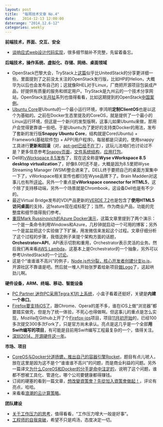 ```yaml
---
layout: post
title:  "每周技术文章 No.4"
date:   2014-12-13 12:00:00
daterange: "2014.12.6-12"
categories: weekly
---
```

**前端技术，界面、交互、安全**

* [谈响应式web设计代码实现](http://isux.tencent.com/code-of-response-web-design.html)，很多细节脑补不完整，先留着备忘。

**后端技术，操作系统、虚拟化、存储、网络、桌面领域**

* OpenStack巴黎大会，TryStack上[这篇](http://trystack.cn/uncategorized/openstack-summit-2014-%E5%B7%B4%E9%BB%8E%E7%AB%99%E5%85%A8%E8%AE%B0%E5%BD%95/)似乎比UnitedStack的分享更详细一些。里面提到了之前没太关注的OpenStack发行版，比如HP的Helion，大概华为以后也会发布自己的；这就像RHEL对于Linux，厂商把开源项目包装成产品，好提供有质量的服务和绑定用户。TryStack是九州云的一个技术分享网站，OpenStack[半月扯](http://trystack.cn/news/openstack%E5%8D%8A%E6%9C%88%E6%89%AF-12%E6%9C%88%E4%B8%8B/)系列也值得看看，比如这期提到的OpenStack[中国案例](http://www.openstack.org/user-stories/)。
* [Ubuntu Core](https://wiki.ubuntu.com/Core)是Ubuntu的一个最小运行环境，李鸿明**定制ClientOS**也是以这个为基础的。之前在Docker生态里提及的CoreOS，就是提供了一个最小的Linux运行环境，但这是一个新兴的发型版啊，这事儿如果Ubuntu来做，那用户会觉得更靠谱一些吧。于是Ubuntu为了更好的支持类Docker的用法，发布了套新的发行版**Snappy Ubuntu Core**，结构就是Core(Ubuntu) + Framework(基础软件包) + APP(用户程序)，每层都是只读的，使用snappy工具进行**更新和回滚**（对，[apt-get已经不在了](http://www.36kr.com/p/217714.html)），这玩儿法咱们也讨论过不是？更多信息参考[Snappy页面](http://www.ubuntu.com/cloud/tools/snappy)，[文件系统结构](http://developer.ubuntu.com/snappy/filesystem-layout/)，[应用打包](http://developer.ubuntu.com/snappy/packaging-format-for-apps/)。
* Dell的[vWorkspace 8.5发布](http://www.dell.com/learn/us/en/uscorp1/press-releases/2014-12-2-dell-wyse-cloud-client-computing-desktop-virtualization)了，现在这全称是**Wyse vWorkspace 8.5 desktop virtualization**了，好像8.0时还不是，大概是因为8.5里把Wyse Streaming Manager (WSM)整合进来了。DELL终于要把自己的桌面方案集中一下了，vWorkspace相关宣传也都归在Wyse品牌下了。Brain Madden对这事儿也有所[评论](http://www.brianmadden.com/blogs/brianmadden/archive/2014/12/08/dell-releases-quot-wyse-quot-vworkspace-8-5-with-html5-clients-and-enterprise-scale.aspx)。另外一个重点是**vWorkspace connector for HTML5**，这个除了支持移动端，另外一个场景就是Chrombook，这设备Dell也是有不少的。
* 最近Virtual Bridge发布的VDI产品更新的[VERDE 7.2](http://vmblog.com/archive/2014/12/09/virtual-bridges-provides-html5-based-clientless-remote-access-with-the-release-of-verde-7-2.aspx)也是包含了**使用HTML5访问桌面**的支持，这feature现在成标配了；当然，作为商业产品，功能的完整度和细节值得我们参考。
* [重现Mark Russinovich的Azure Docker演示](http://itecn.net/blogs/ahpeng/archive/2014/12/06/azuredocker.aspx)，这篇文章里提到了两个演示：一个是一条命令利用Windows和Azure，几秒钟就启动一个可用的博客；另外一个是盆盆把这个实验做了下扩展，用发微信来发起这个过程。文章仔细分析了这个过程的步骤，我借这例子来提个架构方面的话题，**Orchestrator+API**，API表示切割和重用，Orchestrator表示灵活的业务。然后我们再来看[AWS Lambda](http://www.infoq.com/cn/news/2014/11/aws-lambda-summary)，这基本上是Orchestrator的一个抽象，另外可以参考UnitedStack的一个[讨论](https://www.ustack.com/blog/happyfriday-2014-12-5/)。
* 这是个“谁谁谁不高兴”的例子，[Node.js也分裂，核心开发者创建分支io.js](http://www.infoq.com/cn/news/2014/12/node.js-split-branch-iojs)，开源社区不靠谱是吧。然后就一堆人开始张罗着给新项目[做Logo](https://github.com/iojs/io.js/issues/37)了，这起哄劲儿啊。


**硬件设备，ARM、终端、移动、智能设备**

* [PC Partner 迷你PC采用Tegra K1片上系统](http://www.cnbeta.com/articles/351753.htm)，小盒子看着还挺好，关键是**内建一个串口**。
* [Firefox要支持iOS了](http://sspai.com/27607)，跟Chrome、Opera的差不多，谁在iOS上做“浏览器”都要踏实做壳，但是为了统一体验，不死心也得做啊。但这事儿的重点是怎么实现，Mozilla在Github上开了个[Firefox-ios](https://github.com/mozilla/firefox-ios)项目，项目[11月初开始](https://github.com/mozilla/firefox-ios/graphs/contributors)的，已经100多次提交300多次Fork了，只是官方尚未承认。亮点是这几乎是一个全部**用Swift编写的项目**，有可能是目前用Swift编写工程最复杂的一个，值得关注。
* [深圳2014，开源硬件这一年](http://www.leiphone.com/news/201412/rolrdaoZEXDT9OHC.html)。


**市场、项目**

* [CoreOS与Docker分道扬镳，推出自己的容器引擎Rocket](http://www.infoq.com/cn/news/2014/12/coreos-docker-rocket)，题目有点儿唬人，放在这里是因为这不是个“谁谁谁不高兴”的问题，而是商业利益的问题。另外一篇译文[为什么CoreOS和Docker的分手是命中注定的](http://www.openstack.cn/p2820.html)，说明了这个问题，谁都不想被工具化、管道化，哪个公司要健康都得赚钱。
* 订阅的硬塞的看到一篇文章，[想改變資策會？先從加入資策會做起！](http://www.inside.com.tw/2014/12/07/%e2%80%aachaneg-iii-join-iii)，评论有亮点，哈哈。
* 来看看[浪潮的云计算策略](http://server.zdnet.com.cn/server/2014/1208/3041110.shtml)。

**团队建设**

* [关于工作压力的思考](http://zhuanlan.zhihu.com/youwenwen/19888194)，值得看看，“工作压力增大一般是好事”。
* [工程师的自我突破](https://www.ustack.com/blog/about-engineer-2/)，希望不只是鸡汤，态度决定一切。



